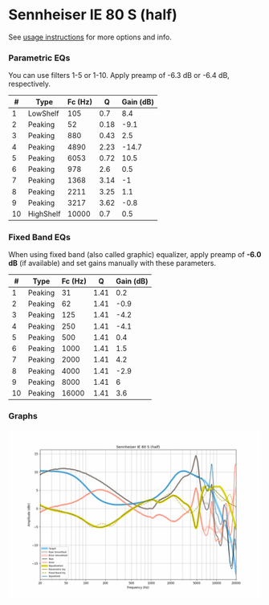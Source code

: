 # Sennheiser IE 80 S (half)
See [usage instructions](https://github.com/jaakkopasanen/AutoEq#usage) for more options and info.

### Parametric EQs
You can use filters 1-5 or 1-10. Apply preamp of -6.3 dB or -6.4 dB, respectively.

|   # | Type      |   Fc (Hz) |    Q |   Gain (dB) |
|-----|-----------|-----------|------|-------------|
|   1 | LowShelf  |       105 | 0.7  |         8.4 |
|   2 | Peaking   |        52 | 0.18 |        -9.1 |
|   3 | Peaking   |       880 | 0.43 |         2.5 |
|   4 | Peaking   |      4890 | 2.23 |       -14.7 |
|   5 | Peaking   |      6053 | 0.72 |        10.5 |
|   6 | Peaking   |       978 | 2.6  |         0.5 |
|   7 | Peaking   |      1368 | 3.14 |        -1   |
|   8 | Peaking   |      2211 | 3.25 |         1.1 |
|   9 | Peaking   |      3217 | 3.62 |        -0.8 |
|  10 | HighShelf |     10000 | 0.7  |         0.5 |

### Fixed Band EQs
When using fixed band (also called graphic) equalizer, apply preamp of **-6.0 dB** (if available) and set gains manually with these parameters.

|   # | Type    |   Fc (Hz) |    Q |   Gain (dB) |
|-----|---------|-----------|------|-------------|
|   1 | Peaking |        31 | 1.41 |         0.2 |
|   2 | Peaking |        62 | 1.41 |        -0.9 |
|   3 | Peaking |       125 | 1.41 |        -4.2 |
|   4 | Peaking |       250 | 1.41 |        -4.1 |
|   5 | Peaking |       500 | 1.41 |         0.4 |
|   6 | Peaking |      1000 | 1.41 |         1.5 |
|   7 | Peaking |      2000 | 1.41 |         4.2 |
|   8 | Peaking |      4000 | 1.41 |        -2.9 |
|   9 | Peaking |      8000 | 1.41 |         6   |
|  10 | Peaking |     16000 | 1.41 |         3.6 |

### Graphs
![](./Sennheiser%20IE%2080%20S%20(half).png)
